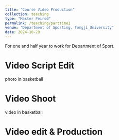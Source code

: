 ```yaml
---
title: "Course Video Production"
collection: teaching
type: "Master Peirod"
permalink: /teaching/parttime1
venue: "Department of Sporting, Tongji University"
date: 2024-10-20
---
```


For one and half year to work for Department of Sport.

Video Script Edit
======
photo in basketball

Video Shoot
======
video in basketball

Video edit & Production
======
